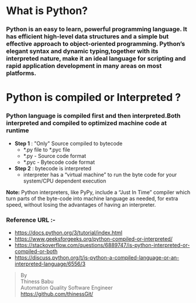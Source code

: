 # What is Python?

### Python is an easy to learn, powerful programming language. It has efficient high-level data structures and a simple but effective approach to object-oriented programming. Python’s elegant syntax and dynamic typing,together with its interpreted nature, make it an ideal language for scripting and rapid application development in many areas on most platforms.

# Python is compiled or Interpreted ?
 ### Python language is compiled first and then interpreted.Both interpreted and compiled to optimized machine code at runtime

* **Step 1** : "Only" Source compiled to bytecode
    * *.py file to *.pyc file
    * *.py - Source code format
    * *.pyc - Bytecode code format
* **Step 2** : bytecode is interpreted
  * interpreter has a “virtual machine” to run the byte code for your system/CPU dependent execution 


**Note:** Python interpreters, like PyPy, include a “Just In Time” compiler which turn parts of the byte-code into machine language as needed, for extra speed, without losing the advantages of having an interpreter.


### Reference URL :-
* https://docs.python.org/3/tutorial/index.html
* https://www.geeksforgeeks.org/python-compiled-or-interpreted/
* https://stackoverflow.com/questions/6889747/is-python-interpreted-or-compiled-or-both
* https://discuss.python.org/t/is-python-a-compiled-language-or-an-interpreted-language/6556/3


>By<br/> 
Thiness Babu<br/> 
Automation Quality Software Engineer<br/>
https://github.com/thinessGit/<br/>